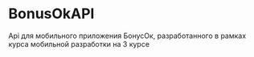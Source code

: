 # BonusOkAPI

Api для мобильного приложения БонусОк, разработанного в рамках курса мобильной разработки на 3 курсе 
